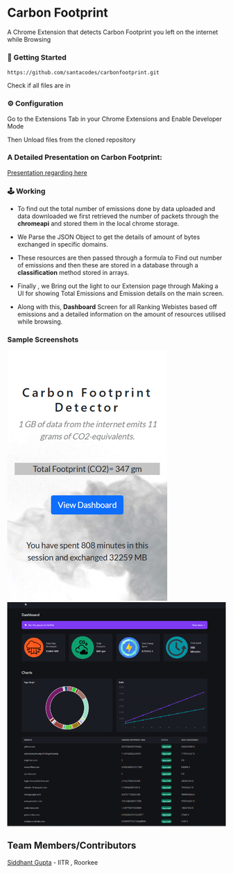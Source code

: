 # Carbon Footprint
A Chrome Extension that detects Carbon Footprint you left on the internet while Browsing


###

### 🚀 Getting Started 
```
https://github.com/santacodes/carbonfootprint.git
```
Check if all files are in

### ⚙️ Configuration

Go to the Extensions Tab in your Chrome Extensions and Enable Developer Mode 

Then Unload files from the cloned repository

### A Detailed Presentation on Carbon Footprint:
[Presentation regarding here](https://docs.google.com/presentation/d/1lFvxyfAQjaWyZ1-IylMjPH09-B7yv3dOSmIquqX8u_8/edit#slide=id.g1f18d4677c5_2_1339)

### 🕹️ Working

- To find out the total number of emissions done by data uploaded and data downloaded we first retrieved the number of packets through the **chromeapi** and stored them in the local chrome storage. 
- We Parse the JSON Object to get the details of amount of bytes exchanged in specific domains.
- These resources are then passed through a formula to Find out number of emissions and then these are stored in a database through a **classification** method stored in arrays.

- Finally , we Bring out the light to our Extension page through Making a UI for showing Total Emissions and Emission details on the main screen.
- Along with this, **Dashboard** Screen for all Ranking Webistes based off emissions and a detailed information on the amount of resources utilised while browsing. 

### Sample Screenshots

![](./images/1.png) 
![](./images/2.png)

## Team Members/Contributors 

[Siddhant Gupta](https://github.com/SidWorks01) - IITR , Roorkee 
